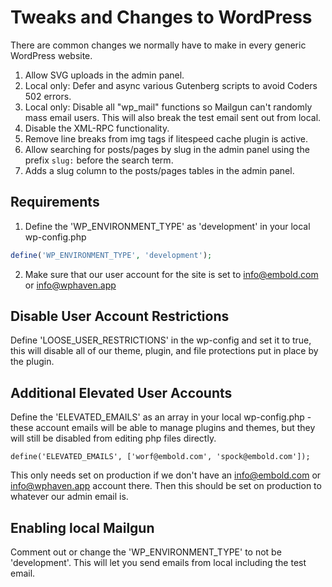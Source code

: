 # Tweaks and Changes to WordPress

There are common changes we normally have to make in every generic WordPress website.

1. Allow SVG uploads in the admin panel.
2. Local only: Defer and async various Gutenberg scripts to avoid Coders 502 errors.
3. Local only: Disable all "wp_mail" functions so Mailgun can't randomly mass email users. This will also break the test
email sent out from local.
4. Disable the XML-RPC functionality.
5. Remove line breaks from img tags if litespeed cache plugin is active.
6. Allow searching for posts/pages by slug in the admin panel using the prefix `slug:` before the search term.
7. Adds a slug column to the posts/pages tables in the admin panel.

## Requirements

1. Define the 'WP_ENVIRONMENT_TYPE' as 'development' in your local wp-config.php

```php
define('WP_ENVIRONMENT_TYPE', 'development');
```

2. Make sure that our user account for the site is set to info@embold.com or info@wphaven.app

## Disable User Account Restrictions

Define 'LOOSE_USER_RESTRICTIONS' in the wp-config and set it to true, this will disable all of our theme, plugin, and
file protections put in place by the plugin.

## Additional Elevated User Accounts

Define the 'ELEVATED_EMAILS' as an array in your local wp-config.php - these account emails will be able to manage plugins
and themes, but they will still be disabled from editing php files directly.

`define('ELEVATED_EMAILS', ['worf@embold.com', 'spock@embold.com']);`

This only needs set on production if we don't have an info@embold.com or info@wphaven.app account there. Then this should be set on production to
whatever our admin email is.

## Enabling local Mailgun

Comment out or change the 'WP_ENVIRONMENT_TYPE' to not be 'development'. This will let you send emails from local including
the test email.
